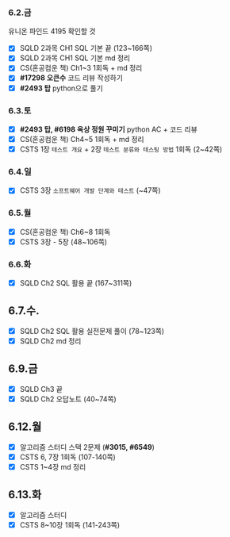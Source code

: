 ### 6.2.금
유니온 파인드 4195 확인할 것
- [x] SQLD 2과목 CH1 SQL 기본 끝 (123~166쪽)
- [x] SQLD 2과목 CH1 SQL 기본 md 정리
- [x] CS(혼공컴운 책) Ch1~3 1회독 + md 정리
- [x] __#17298 오큰수__ 코드 리뷰 작성하기
- [x] __#2493 탑__ python으로 풀기

### 6.3.토
- [x] __#2493 탑, #6198 옥상 정원 꾸미기__ python AC + 코드 리뷰
- [x] CS(혼공컴운 책) Ch4~5 1회독 + md 정리
- [x] CSTS 1장 `테스트 개요` + 2장 `테스트 분류와 테스팅 방법` 1회독 (2~42쪽)

### 6.4.일
- [x] CSTS 3장 `소프트웨어 개발 단계와 테스트` (~47쪽)

### 6.5.월
- [x] CS(혼공컴운 책) Ch6~8 1회독
- [x] CSTS 3장 - 5장 (48~106쪽)

### 6.6.화
- [x] SQLD Ch2 SQL 활용 끝 (167~311쪽)

## 6.7.수.
- [x] SQLD Ch2 SQL 활용 실전문제 풀이 (78~123쪽)
- [x] SQLD Ch2 md 정리

## 6.9.금
- [x] SQLD Ch3 끝
- [x] SQLD Ch2 오답노트 (40~74쪽)

## 6.12.월
- [x] 알고리즘 스터디 스택 2문제 (__#3015, #6549__)
- [x] CSTS 6, 7장 1회독 (107-140쪽)
- [x] CSTS 1~4장 md 정리

## 6.13.화
- [x] 알고리즘 스터디
- [x] CSTS 8~10장 1회독 (141-243쪽)
